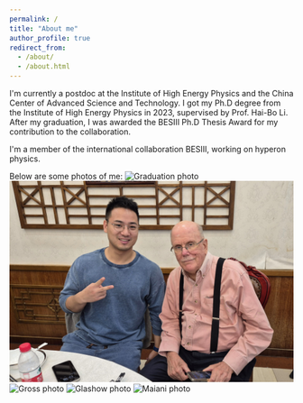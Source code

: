 ```yaml
---
permalink: /
title: "About me"
author_profile: true
redirect_from: 
  - /about/
  - /about.html
---
```


I'm currently a postdoc at the Institute of High Energy Physics and the China Center of Advanced Science and Technology. I got my Ph.D degree from the Institute of High Energy Physics in 2023, supervised by Prof. Hai-Bo Li. After my graduation, I was awarded the BESIII Ph.D Thesis Award for my contribution to the collaboration.

I'm a member of the international collaboration BESIII, working on hyperon physics.

Below are some photos of me:
![Graduation photo](/images/withHaibo.jpg)
![Olsen photo](/images/withOlsen.jpg)
![Gross photo](/images/withGross.jpg)
![Glashow photo](/images/withGlashow.jpg)
![Maiani photo](/images/withMaiani.jpg)

